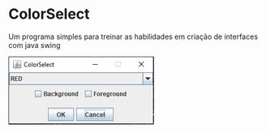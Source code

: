 # ColorSelect
Um programa simples para treinar as habilidades em criação de interfaces com java swing

![](Capturar.PNG)
